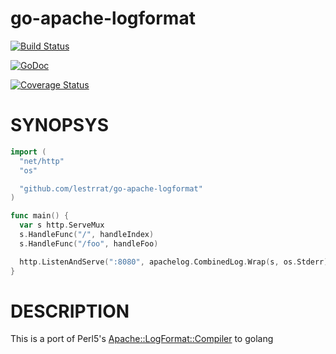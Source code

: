 go-apache-logformat
===================

[![Build Status](https://travis-ci.org/lestrrat/go-apache-logformat.png?branch=master)](https://travis-ci.org/lestrrat/go-apache-logformat)

[![GoDoc](https://godoc.org/github.com/lestrrat/go-apache-logformat?status.svg)](https://godoc.org/github.com/lestrrat/go-apache-logformat)

[![Coverage Status](https://coveralls.io/repos/lestrrat/go-apache-logformat/badge.png?branch=topic%2Fgoveralls)](https://coveralls.io/r/lestrrat/go-apache-logformat?branch=topic%2Fgoveralls)

# SYNOPSYS

```go
import (
  "net/http"
  "os"

  "github.com/lestrrat/go-apache-logformat"
)

func main() {
  var s http.ServeMux
  s.HandleFunc("/", handleIndex)
  s.HandleFunc("/foo", handleFoo)

  http.ListenAndServe(":8080", apachelog.CombinedLog.Wrap(s, os.Stderr))
}
```

# DESCRIPTION

This is a port of Perl5's [Apache::LogFormat::Compiler](https://metacpan.org/release/Apache-LogFormat-Compiler) to golang
